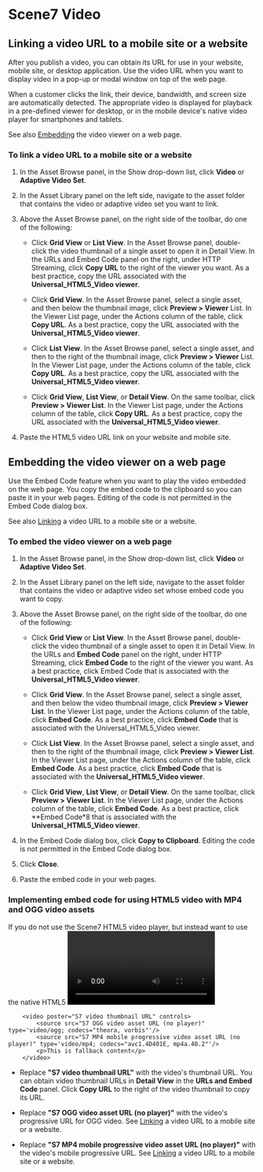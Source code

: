 # Scene7 Video

## <a name="linkingVideo">Linking a video URL to a mobile site or a website</a>

After you publish a video, you can obtain its URL for use in your website, mobile site, or desktop application. Use the video URL when you
want to display video in a pop-up or modal window on top of the web page.

When a customer clicks the link, their device, bandwidth, and screen size are automatically detected. The appropriate video is displayed for
playback in a pre-defined viewer for desktop, or in the mobile device's native video player for smartphones and tablets.

See also [Embedding](#embedVideo) the video viewer on a web page.

### To link a video URL to a mobile site or a website

1. In the Asset Browse panel, in the Show drop-down list, click **Video** or **Adaptive Video Set**.

2. In the Asset Library panel on the left side, navigate to the asset folder that contains the video or adaptive video set you want to link.

3. Above the Asset Browse panel, on the right side of the toolbar, do one of the following:

    * Click **Grid View** or **List View**. In the Asset Browse panel, double-click the video thumbnail of a single asset to open it in Detail View. In
    the URLs and Embed Code panel on the right, under HTTP Streaming, click **Copy URL** to the right of the viewer you want. As a best practice, copy
    the URL associated with the **Universal_HTML5_Video viewer**.

    * Click **Grid View**. In the Asset Browse panel, select a single asset, and then below the thumbnail image, click **Preview > Viewer** List. In the
    Viewer List page, under the Actions column of the table, click **Copy URL**. As a best practice, copy the URL associated with the
    **Universal_HTML5_Video viewer**.

    * Click **List View**. In the Asset Browse panel, select a single asset, and then to the right of the thumbnail image, click **Preview > Viewer** List. In
    the Viewer List page, under the Actions column of the table, click **Copy URL**. As a best practice, copy the URL associated with the **Universal_HTML5_Video viewer**.

    * Click **Grid View**, **List View**, or **Detail View**. On the same toolbar, click **Preview > Viewer List**. In the Viewer List page, under the Actions
    column of the table, click **Copy URL**. As a best practice, copy the URL associated with the **Universal_HTML5_Video viewer**.

4. Paste the HTML5 video URL link on your website and mobile site.

## <a name="embedVideo">Embedding the video viewer on a web page</a>

Use the Embed Code feature when you want to play the video embedded on the web page. You copy the embed code to the clipboard so you can paste it
in your web pages. Editing of the code is not permitted in the Embed Code dialog box.

See also [Linking](#linkingVideo) a video URL to a mobile site or a website.

### To embed the video viewer on a web page

1. In the Asset Browse panel, in the Show drop-down list, click **Video** or **Adaptive Video Set**.

2. In the Asset Library panel on the left side, navigate to the asset folder that contains the video or adaptive video set whose embed code you want to copy.

3. Above the Asset Browse panel, on the right side of the toolbar, do one of the following:

    * Click **Grid View** or **List View**. In the Asset Browse panel, double-click the video thumbnail of a single asset to open it in Detail View. In the
    URLs and **Embed Code** panel on the right, under HTTP Streaming, click **Embed Code** to the right of the viewer you want. As a best practice, click
    Embed Code that is associated with the **Universal_HTML5_Video viewer**.

    * Click **Grid View**. In the Asset Browse panel, select a single asset, and then below the video thumbnail image, click **Preview > Viewer List**. In
    the Viewer List page, under the Actions column of the table, click **Embed Code**. As a best practice, click **Embed Code** that is associated with
    the Universal_HTML5_Video viewer.

    * Click **List View**. In the Asset Browse panel, select a single asset, and then to the right of the thumbnail image, click **Preview > Viewer List**. In
    the Viewer List page, under the Actions column of the table, click **Embed Code**. As a best practice, click **Embed Code** that is associated with the **Universal_HTML5_Video viewer**.

    * Click **Grid View**, **List View**, or **Detail View**. On the same toolbar, click **Preview > Viewer List**. In the Viewer List page, under the Actions
    column of the table, click **Embed Code**. As a best practice, click **Embed Code*8 that is associated with the **Universal_HTML5_Video viewer**.

4. In the Embed Code dialog box, click **Copy to Clipboard**. Editing the code is not permitted in the Embed Code dialog box.

5. Click **Close**.

6. Paste the embed code in your web pages.

### Implementing embed code for using HTML5 video with MP4 and OGG video assets

If you do not use the Scene7 HTML5 video player, but instead want to use the native HTML5 <video> tag with MP4 and OGG video assets, you can use the following embed code sample:
````
    <video poster="S7 video thumbnail URL" controls>
        <source src="S7 OGG video asset URL (no player)" type='video/ogg; codecs="theora, vorbis"'/>
        <source src="S7 MP4 mobile progressive video asset URL (no player)" type='video/mp4; codecs="avc1.4D401E, mp4a.40.2"'/>
        <p>This is fallback content</p>
    </video>
````

* Replace **"S7 video thumbnail URL"** with the video's thumbnail URL. You can obtain video thumbnail URLs in **Detail View** in the **URLs and Embed Code** panel. Click **Copy URL** to the right of the video thumbnail to copy its URL.

* Replace **"S7 OGG video asset URL (no player)"** with the video's progressive URL for OGG video. See [Linking](#linkingVideo) a video URL to a mobile site or a website.

* Replace **"S7 MP4 mobile progressive video asset URL (no player)"** with the video's mobile progressive URL. See [Linking](#linkingVideo) a video URL to a mobile site or a website.
